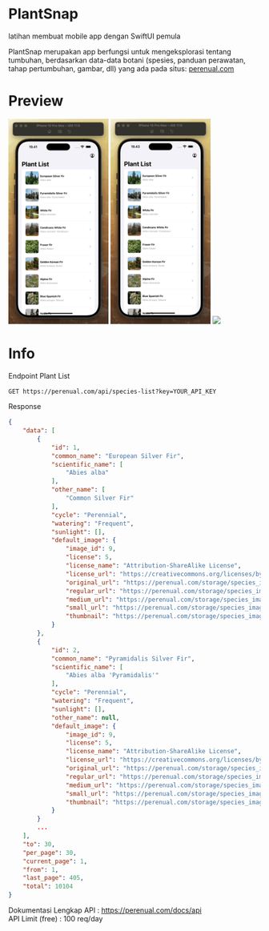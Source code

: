 # PlantSnap
latihan membuat mobile app dengan SwiftUI pemula

PlantSnap merupakan app berfungsi untuk mengeksplorasi tentang tumbuhan, berdasarkan data-data botani (spesies, panduan perawatan, tahap pertumbuhan, gambar, dll) yang ada pada situs: [perenual.com](https://perenual.com/)

# Preview
<img src="https://github.com/yashlan/PlantSnap/blob/main/ss/ss_1.gif" width="200" /> <img src="https://github.com/yashlan/PlantSnap/blob/main/ss/ss_2.gif" width="200" /> <img src="https://github.com/yashlan/PlantSnap/blob/main/ss/ss_3.gif" width="200" /> 



# Info
Endpoint Plant List<br>
``` curl
GET https://perenual.com/api/species-list?key=YOUR_API_KEY
```

Response<br>
``` json
{
    "data": [
        {
            "id": 1,
            "common_name": "European Silver Fir",
            "scientific_name": [
                "Abies alba"
            ],
            "other_name": [
                "Common Silver Fir"
            ],
            "cycle": "Perennial",
            "watering": "Frequent",
            "sunlight": [],
            "default_image": {
                "image_id": 9,
                "license": 5,
                "license_name": "Attribution-ShareAlike License",
                "license_url": "https://creativecommons.org/licenses/by-sa/2.0/",
                "original_url": "https://perenual.com/storage/species_image/2_abies_alba_pyramidalis/og/49255769768_df55596553_b.jpg",
                "regular_url": "https://perenual.com/storage/species_image/2_abies_alba_pyramidalis/regular/49255769768_df55596553_b.jpg",
                "medium_url": "https://perenual.com/storage/species_image/2_abies_alba_pyramidalis/medium/49255769768_df55596553_b.jpg",
                "small_url": "https://perenual.com/storage/species_image/2_abies_alba_pyramidalis/small/49255769768_df55596553_b.jpg",
                "thumbnail": "https://perenual.com/storage/species_image/2_abies_alba_pyramidalis/thumbnail/49255769768_df55596553_b.jpg"
            }
        },
        {
            "id": 2,
            "common_name": "Pyramidalis Silver Fir",
            "scientific_name": [
                "Abies alba 'Pyramidalis'"
            ],
            "cycle": "Perennial",
            "watering": "Frequent",
            "sunlight": [],
            "other_name": null,
            "default_image": {
                "image_id": 9,
                "license": 5,
                "license_name": "Attribution-ShareAlike License",
                "license_url": "https://creativecommons.org/licenses/by-sa/2.0/",
                "original_url": "https://perenual.com/storage/species_image/2_abies_alba_pyramidalis/og/49255769768_df55596553_b.jpg",
                "regular_url": "https://perenual.com/storage/species_image/2_abies_alba_pyramidalis/regular/49255769768_df55596553_b.jpg",
                "medium_url": "https://perenual.com/storage/species_image/2_abies_alba_pyramidalis/medium/49255769768_df55596553_b.jpg",
                "small_url": "https://perenual.com/storage/species_image/2_abies_alba_pyramidalis/small/49255769768_df55596553_b.jpg",
                "thumbnail": "https://perenual.com/storage/species_image/2_abies_alba_pyramidalis/thumbnail/49255769768_df55596553_b.jpg"
            }
        }
        ...
    ],
    "to": 30,
    "per_page": 30,
    "current_page": 1,
    "from": 1,
    "last_page": 405,
    "total": 10104
}
```


Dokumentasi Lengkap API : https://perenual.com/docs/api<br>
API Limit (free) : 100 req/day<br>
